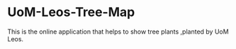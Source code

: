 # UoM-Leos-Tree-Map
This is the online application that helps to show tree plants ,planted by UoM Leos.
